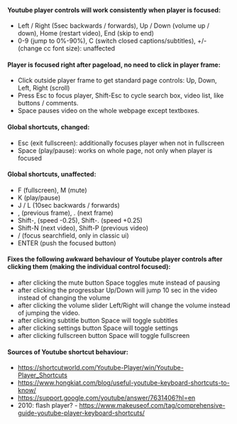 #### Youtube player controls will work consistently when player is focused:
- Left / Right (5sec backwards / forwards), Up / Down (volume up / down), Home (restart video), End (skip to end)
- 0-9 (jump to 0%-90%), C (switch closed captions/subtitles), +/- (change cc font size):  unaffected

#### Player is focused right after pageload, no need to click in player frame:
- Click outside player frame to get standard page controls: Up, Down, Left, Right (scroll)
- Press Esc to focus player, Shift-Esc to cycle search box, video list, like buttons / comments.
- Space pauses video on the whole webpage except textboxes.

#### Global shortcuts, changed:
- Esc (exit fullscreen):  additionally focuses player when not in fullscreen
- Space (play/pause):  works on whole page, not only when player is focused

#### Global shortcuts, unaffected:
- F (fullscreen), M (mute)
- K (play/pause)
- J / L (10sec backwards / forwards)
- , (previous frame), . (next frame)
- Shift-, (speed -0.25), Shift-. (speed +0.25)
- Shift-N (next video), Shift-P (previous video)
- / (focus searchfield, only in classic ui)
- ENTER (push the focused button)

#### Fixes the following awkward behaviour of Youtube player controls after clicking them (making the individual control focused):
- after clicking the mute button Space toggles mute instead of pausing
- after clicking the progressbar Up/Down will jump 10 sec in the video instead of changing the volume
- after clicking the volume slider Left/Right will change the volume instead of jumping the video.
- after clicking subtitle button Space will toggle subtitles
- after clicking settings button Space will toggle settings
- after clicking fullscreen button Space will toggle fullscreen

#### Sources of Youtube shortcut behaviour:
- https://shortcutworld.com/Youtube-Player/win/Youtube-Player_Shortcuts
- https://www.hongkiat.com/blog/useful-youtube-keyboard-shortcuts-to-know/
- https://support.google.com/youtube/answer/7631406?hl=en
- 2010: flash player? - https://www.makeuseof.com/tag/comprehensive-guide-youtube-player-keyboard-shortcuts/
